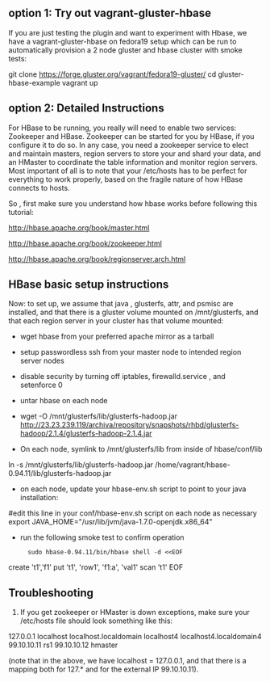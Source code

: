 ## option 1: Try out vagrant-gluster-hbase ##

If you are just testing the plugin and want to experiment with Hbase, we have a vagrant-gluster-hbase on fedora19 setup which can be run to automatically provision a 2 node gluster and hbase cluster with smoke tests: 

git clone https://forge.gluster.org/vagrant/fedora19-gluster/ 
cd gluster-hbase-example
vagrant up

## option 2: Detailed Instructions  ##

For HBase to be running, you really will need to enable two services: Zookeeper and HBase.  Zookeeper can be started for you by HBase, if you configure it to do so.  In any case, you need a zookeeper service to elect and maintain masters, region servers to store your and shard your data, and an HMaster to coordinate the table information and monitor region servers.  Most important of all is to note that your /etc/hosts has to be perfect for everything to work properly, based on the fragile nature of how HBase connects to hosts. 

So , first make sure you understand how hbase works before following this tutorial:

http://hbase.apache.org/book/master.html

http://hbase.apache.org/book/zookeeper.html

http://hbase.apache.org/book/regionserver.arch.html

## HBase basic setup instructions ##

Now: to set up, we assume that java , glusterfs, attr, and psmisc are installed, and that there is a gluster volume mounted on /mnt/glusterfs, and that each region server in your cluster has that volume mounted:

- wget hbase from your preferred apache mirror as a tarball

- setup passwordless ssh from your master node to intended region server nodes 

- disable security by turning off iptables, firewalld.service , and setenforce 0

- untar hbase on each node 

- wget  -O /mnt/glusterfs/lib/glusterfs-hadoop.jar http://23.23.239.119/archiva/repository/snapshots/rhbd/glusterfs-hadoop/2.1.4/glusterfs-hadoop-2.1.4.jar 

- On each node, symlink to /mnt/glusterfs/lib from inside of hbase/conf/lib

ln -s  /mnt/glusterfs/lib/glusterfs-hadoop.jar /home/vagrant/hbase-0.94.11/lib/glusterfs-hadoop.jar

- on each node, update your hbase-env.sh script to point to your java installation:

#edit this line in your conf/hbase-env.sh script on each node as necessary
export JAVA_HOME="/usr/lib/jvm/java-1.7.0-openjdk.x86_64"

- run the following smoke test to confirm operation

        sudo hbase-0.94.11/bin/hbase shell -d <<EOF
create 't1','f1' 
put 't1', 'row1', 'f1:a', 'val1'
scan 't1'
EOF
 

## Troubleshooting ##

1) If you get zookeeper or HMaster is down exceptions, make sure your /etc/hosts file should look something like this: 

127.0.0.1       localhost localhost.localdomain localhost4 localhost4.localdomain4
99.10.10.11	rs1
99.10.10.12	hmaster

(note that in the above, we have localhost = 127.0.0.1, and that there is a mapping both for 127.* and for the external IP 99.10.10.11).  
 